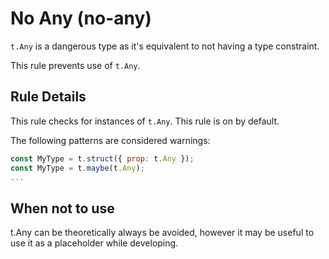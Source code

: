 # No Any (no-any)

`t.Any` is a dangerous type as it's equivalent to not having a type constraint.

This rule prevents use of `t.Any`.

## Rule Details

This rule checks for instances of `t.Any`.
This rule is on by default.

The following patterns are considered warnings:

```js
const MyType = t.struct({ prop: t.Any });
const MyType = t.maybe(t.Any);
...
```

## When not to use

t.Any can be theoretically always be avoided, however it may be useful to use it
as a placeholder while developing.
